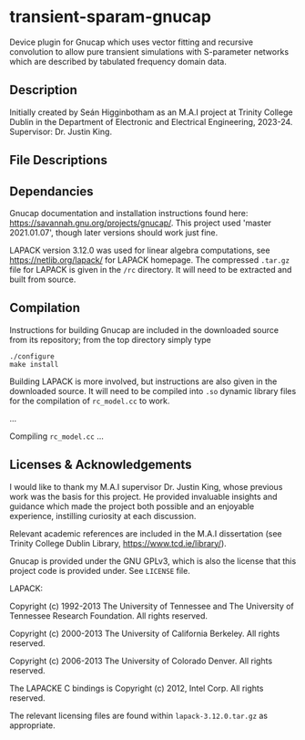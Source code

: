 # transient-sparam-gnucap
Device plugin for Gnucap which uses vector fitting and recursive convolution to allow pure transient simulations with S-parameter networks which are described by tabulated frequency domain data.

## Description
Initially created by Seán Higginbotham as an M.A.I project at Trinity College Dublin in the Department of Electronic and Electrical Engineering, 2023-24. Supervisor: Dr. Justin King.

## File Descriptions

## Dependancies
Gnucap documentation and installation instructions found here: <https://savannah.gnu.org/projects/gnucap/>.
This project used 'master 2021.01.07', though later versions should work just fine.

LAPACK version 3.12.0 was used for linear algebra computations, see <https://netlib.org/lapack/> for LAPACK homepage. The  compressed ```.tar.gz``` file for LAPACK is given in the ```/rc``` directory. It will need to be extracted and built from source.

## Compilation
Instructions for building Gnucap are included in the downloaded source from its repository; from the top directory simply type
```
./configure
make install
```
Building LAPACK is more involved, but instructions are also given in the downloaded source. It will need to be compiled into ```.so``` dynamic library files for the compilation of ```rc_model.cc``` to work.

...

Compiling ```rc_model.cc``` ...

## Licenses & Acknowledgements
I would like to thank my M.A.I supervisor Dr. Justin King, whose previous work was the basis for this project. He provided invaluable insights and guidance which made the project both possible and an enjoyable experience, instilling curiosity at each discussion.

Relevant academic references are included in the M.A.I dissertation (see Trinity College Dublin Library, <https://www.tcd.ie/library/>).

Gnucap is provided under the GNU GPLv3, which is also the license that this project code is provided under. See ```LICENSE``` file.

LAPACK:

Copyright (c) 1992-2013 The University of Tennessee and The University
                        of Tennessee Research Foundation.  All rights
                        reserved.
                        
Copyright (c) 2000-2013 The University of California Berkeley. All
                        rights reserved.
                        
Copyright (c) 2006-2013 The University of Colorado Denver.  All rights
                        reserved.
                        
The LAPACKE C bindings is Copyright (c) 2012, Intel Corp. All rights reserved.

The relevant licensing files are found within ```lapack-3.12.0.tar.gz``` as appropriate.
